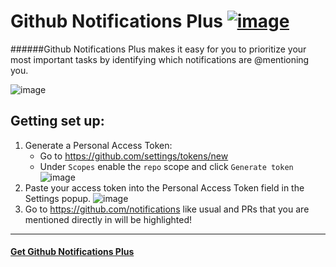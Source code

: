 # Github Notifications Plus [![image](https://developer.chrome.com/webstore/images/ChromeWebStore_BadgeWBorder_v2_206x58.png)](https://chrome.google.com/webstore/detail/ngkmdidliomkbbefjoboldmieohoabbb)

######Github Notifications Plus makes it easy for you to prioritize your most important tasks by identifying which notifications are @mentioning you.

![image](http://imgur.com/TZseUM1.png)

## Getting set up:

1. Generate a Personal Access Token:
    - Go to https://github.com/settings/tokens/new
    - Under `Scopes` enable the `repo` scope and click `Generate token`
    ![image](http://imgur.com/6xN4ucx.png)
2. Paste your access token into the Personal Access Token field in the Settings popup. ![image](http://i.imgur.com/LUQTTCN.png?1)
3. Go to https://github.com/notifications like usual and PRs that you are mentioned directly in will be highlighted!

---------

#### [Get Github Notifications Plus](https://chrome.google.com/webstore/detail/ngkmdidliomkbbefjoboldmieohoabbb)

